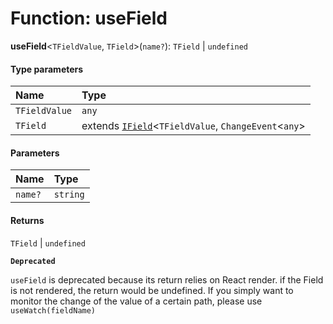 # Function: useField

**useField**<`TFieldValue`, `TField`>(`name?`): `TField` | `undefined`

#### Type parameters

| Name | Type |
| :------ | :------ |
| `TFieldValue` | `any` |
| `TField` | extends [`IField`](/auto-docs/form/interfaces/IField.md)<`TFieldValue`, `ChangeEvent`<`any`> | `TFieldValue`> | [`IFieldArray`](/auto-docs/form/interfaces/IFieldArray.md)<`TFieldValue`> = [`IField`](/auto-docs/form/interfaces/IField.md)<`TFieldValue`, `ChangeEvent`<`any`> | `TFieldValue`> |

#### Parameters

| Name | Type |
| :------ | :------ |
| `name?` | `string` |

#### Returns

`TField` | `undefined`

**`Deprecated`**

`useField` is deprecated because its return relies on React render. if the Field is not rendered, the return would be
undefined. If you simply want to monitor the change of the value of a certain path, please use `useWatch(fieldName)`
